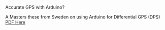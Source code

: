 Accurate GPS with Arduino? 

A Masters these from Sweden on using Arduino for Differential GPS (DPS) [PDF Here](https://pdfs.semanticscholar.org/1051/c94395f12686783da46b5cd6e607bfe2453c.pdf)
